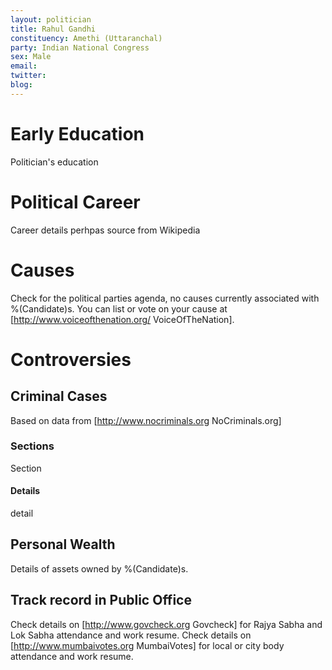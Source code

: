 ```yaml
---
layout: politician
title: Rahul Gandhi
constituency: Amethi (Uttaranchal)
party: Indian National Congress
sex: Male
email:
twitter:
blog:
---
```


# Early Education
Politician's education

# Political Career
Career details perhpas source from Wikipedia

# Causes
Check for the political parties agenda, no causes currently associated with %(Candidate)s. You can list or vote on your cause at [http://www.voiceofthenation.org/ VoiceOfTheNation].

# Controversies

## Criminal Cases
Based on data from [http://www.nocriminals.org NoCriminals.org]

### Sections
Section

#### Details
detail

## Personal Wealth
Details of assets owned by %(Candidate)s.

## Track record in Public Office
Check details on [http://www.govcheck.org Govcheck] for Rajya Sabha and Lok Sabha attendance and work resume. Check details on [http://www.mumbaivotes.org MumbaiVotes] for local or city body attendance and work resume.
